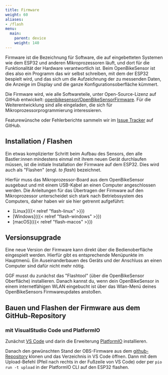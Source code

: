 ```yaml
---
title: Firmware
weight: 60
aliases:
- /flash
menu:
  main:
    parent: device
    weight: 140
---
```


Firmware ist die Bezeichnung für Software, die auf eingebetteten Systemen wie
dem ESP32 und anderen Mikroprozessoren läuft, und dort für die Funktionalität
der Hardware verantwortlich ist. Beim OpenBikeSensor ist dies also ein Programm
das wir selbst schreiben, mit dem der ESP32 bespielt wird, und das sich um die
Aufzeichnung der zu messenden Daten, die Anzeige im Display und die ganze
Konfigurationsoberfläche kümmert.

Die Firmware wird, wie alle Softwareteile, unter Open-Source-Lizenz auf GitHub
entwickelt: [openbikesensor/OpenBikeSensorFirmware](https://github.com/openbikesensor/OpenBikeSensorFirmware). Für die
Weiterentwicklung sind alle eingeladen, die sich für
Mikroprozessorprogrammierung interessieren.

Featurewünsche oder Fehlerberichte sammeln wir im [Issue
Tracker](https://github.com/openbikesensor/OpenBikeSensorFirmware/issues) auf
GitHub.

## Installation / Flashen

Ein etwas komplizierter Schritt beim Aufbau des Sensors, den alle Bastler:innen
mindestens einmal mit ihrem neuen Gerät durchlaufen müssen, ist die initiale
Installation der Firmware auf dem ESP32. Dies wird auch als "Flashen" (engl.
*to flash*) bezeichnet.

Hierfür muss das Mikroprozessor-Board aus dem OpenBikeSensor ausgebaut und mit
einem USB-Kabel an einen Computer angeschlossen werden. Die Anleitungen für das
Übertragen der Firmware auf den Mikroprozessor unterscheidet sich stark nach
Betriebssystem des Computers, daher haben wir sie hier getrennt aufgeführt:

* [Linux]({{< relref "flash-linux" >}})
* [Windows]({{< relref "flash-windows" >}})
* [macOS]({{< relref "flash-macos" >}})

## Versionsupgrade

Eine neue Version der Firmware kann direkt über die Bedienoberfläche
eingespielt werden. Hierfür gibt es entsprechende Menüpunkte im Hauptmenü. Ein
Auseinanderbauen des Geräts und der Anschluss an einen Computer sind dafür
nicht mehr nötig.

GGF musst du zunächst das "Flashtool" (über die OpenBikeSensor Oberfläche) installieren.
Danach kannst du, wenn dein OpenBikeSensor in einem internetfähigen WLAN eingebucht
ist über das Wlan-Menü deines OpenBikeSensors Firmwareupdates anstoßen.

## Bauen und Flashen der Firmware aus dem GitHub-Repository

### mit VisualStudio Code und PlatformIO

Zunächst [VS Code](https://code.visualstudio.com/) und darin die Erweiterung [PlatformIO](https://platformio.org/)
installieren. 

Danach den gewünschten Stand der OBS-Firmware aus dem [github-Repository](https://github.com/openbikesensor/OpenBikeSensorFirmware) klonen und das Verzeichnis in VS Code öffnen. Dann mit dem Upload-Befehl (Pfeil nach rechts in der Fußzeile von VS Code) oder per `pio run -t upload` in der PlatformIO CLI auf den ESP32 flashen.

